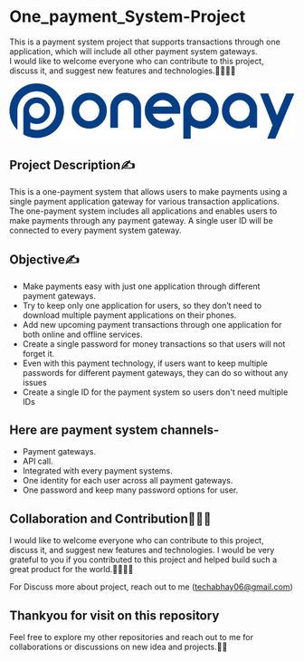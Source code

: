 
 # One_payment_System-Project

This is a payment system project that supports transactions through one application, which will include all other payment system gateways.
  <br/>
I would like to welcome everyone who can contribute to this project, discuss it, and suggest new features and technologies.🤝🧑‍💻🚀

 ![payemnt logo](https://github.com/abhaymishra24/One-Payment-System/blob/main/payment2.png)
 
## Project Description✍️

This is a one-payment system that allows users to make payments using a single payment application gateway for various transaction applications. The one-payment system includes all applications and enables users to make payments through any payment gateway. A single user ID will be connected to every payment system gateway.

## Objective✍️

-  Make payments easy with just one application through different payment gateways.
-  Try to keep only one application for users, so they don’t need to download multiple payment applications on their phones.
-  Add new upcoming payment transactions through one application for both online and offline services.
-  Create a single password for money transactions so that users will not forget it.
-  Even with this payment technology, if users want to keep multiple passwords for different payment gateways, they can do so without any issues
-  Create a single ID for the payment system so users don't need multiple IDs

## Here are payment system channels- 

- Payment gateways.
- API call.
- Integrated with every payment systems.
- One identity for each user across all payment gateways.
- One password and keep many password options for user.

## Collaboration and Contribution🤝🧑‍💻

I would like to welcome everyone who can contribute to this project, discuss it, and suggest new features and technologies. I would be very grateful to you if you contributed to this project and helped build such a great product for the world.🤝🧑‍💻🚀

For Discuss more about project, reach out to me (techabhay06@gmail.com)

## Thankyou for visit on this repository

Feel free to explore my other repositories and reach out to me for collaborations or discussions on new idea and projects.🤝😊








